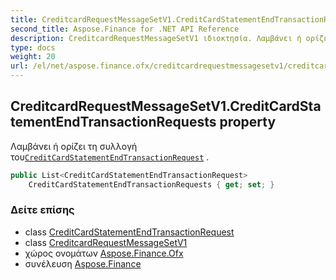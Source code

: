 ```yaml
---
title: CreditcardRequestMessageSetV1.CreditCardStatementEndTransactionRequests
second_title: Aspose.Finance for .NET API Reference
description: CreditcardRequestMessageSetV1 ιδιοκτησία. Λαμβάνει ή ορίζει τη συλλογή τουCreditCardStatementEndTransactionRequest .
type: docs
weight: 20
url: /el/net/aspose.finance.ofx/creditcardrequestmessagesetv1/creditcardstatementendtransactionrequests/
---
```

## CreditcardRequestMessageSetV1.CreditCardStatementEndTransactionRequests property

Λαμβάνει ή ορίζει τη συλλογή του[`CreditCardStatementEndTransactionRequest`](../../../aspose.finance.ofx.creditcard/creditcardstatementendtransactionrequest/) .

```csharp
public List<CreditCardStatementEndTransactionRequest> 
    CreditCardStatementEndTransactionRequests { get; set; }
```

### Δείτε επίσης

* class [CreditCardStatementEndTransactionRequest](../../../aspose.finance.ofx.creditcard/creditcardstatementendtransactionrequest/)
* class [CreditcardRequestMessageSetV1](../)
* χώρος ονομάτων [Aspose.Finance.Ofx](../../creditcardrequestmessagesetv1/)
* συνέλευση [Aspose.Finance](../../../)


